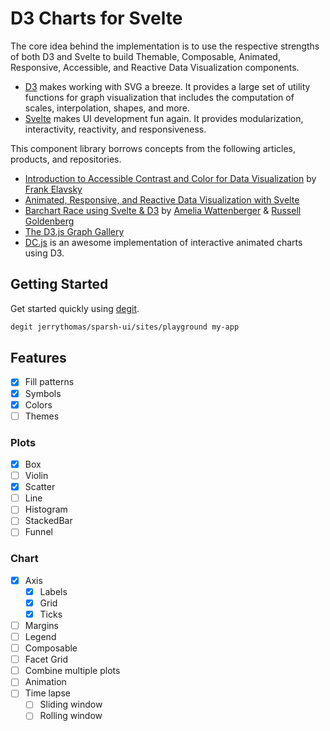 # D3 Charts for Svelte

The core idea behind the implementation is to use the respective strengths of both D3 and Svelte to build Themable, Composable, Animated, Responsive, Accessible, and Reactive Data Visualization components.

- [D3](https://d3js.org/) makes working with SVG a breeze. It provides a large set of utility functions for graph visualization that includes the computation of scales, interpolation, shapes, and more.
- [Svelte](https://svelte.dev/) makes UI development fun again. It provides modularization, interactivity, reactivity, and responsiveness.

This component library borrows concepts from the following articles, products, and repositories.

- [Introduction to Accessible Contrast and Color for Data Visualization](https://observablehq.com/@frankelavsky/chartability-contrast-series) by [Frank Elavsky](https://observablehq.com/@frankelavsky)
- [Animated, Responsive, and Reactive Data Visualization with Svelte](https://www.infoq.com/news/2020/10/svelte-d3-animation-data-vis/)
- [Barchart Race using Svelte & D3](https://t.co/iIoJw4f7Jc?amp=1) by [Amelia Wattenberger](https://mobile.twitter.com/Wattenberger) & [Russell Goldenberg](https://mobile.twitter.com/codenberg)
- [The D3.js Graph Gallery](https://www.d3-graph-gallery.com/index.html)
- [DC.js](https://dc-js.github.io/dc.js/) is an awesome implementation of interactive animated charts using D3.

## Getting Started

Get started quickly using [degit](https://github.com/Rich-Harris/degit).

```bash
degit jerrythomas/sparsh-ui/sites/playground my-app
```

## Features

- [x] Fill patterns
- [x] Symbols
- [x] Colors
- [ ] Themes

### Plots

- [x] Box
- [ ] Violin
- [x] Scatter
- [ ] Line
- [ ] Histogram
- [ ] StackedBar
- [ ] Funnel

### Chart

- [x] Axis
  - [x] Labels
  - [x] Grid
  - [x] Ticks
- [ ] Margins
- [ ] Legend
- [ ] Composable
- [ ] Facet Grid
- [ ] Combine multiple plots
- [ ] Animation
- [ ] Time lapse
  - [ ] Sliding window
  - [ ] Rolling window
